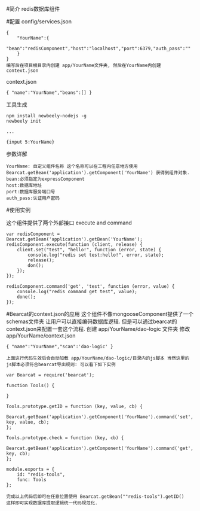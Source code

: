 #简介
    redis数据库组件

#配置
   config/services.json

    {
        "YourName":{
            "bean":"redisComponent","host":"localhost","port":6379,"auth_pass":""
        }
    }
    编写后在项目根目录内创建 app/YourName文件夹, 然后在YourName内创建 context.json
   
   context.json
   
    { "name":"YourName","beans":[] }
    
   工具生成
    
    npm install newbeely-nodejs -g
    newbeely init
    
    ...
    
    {input 5:YourName}
    
   参数详解
   
    YourName: 自定义组件名称 这个名称可以在工程内任意地方使用 Bearcat.getBean('application').getComponent('YourName') 获得到组件对象.
    bean:必须指定为expressComponent
    host:数据库地址
    port:数据库服务端口号
    auth_pass:认证用户密码
    
#使用实例

   这个组件提供了两个外部接口 execute and command
   
    var redisComponent = Bearcat.getBean('application').getBean('YourName');
    redisComponent.execute(function (client, release) {
        client.set("test", "hello!", function (error, state) {
            console.log("redis set test:hello!", error, state);
            release();
            don();
        });
    });
    
    redisComponent.command('get', 'test', function (error, value) {
        console.log("redis command get test", value);
        done();
    });

#Bearcat的context.json的应用
    这个组件不像mongooseComponent提供了一个schemas文件夹 让用户可以直接编码数据库逻辑. 但是可以通过bearcat的context.json来配置一套这个流程.
    创建 app/YourName/dao-logic 文件夹
    修改 app/YourName/context.json
    
    { "name":"YourName","scan":'dao-logic' }
    
    上面这行代码生效后会自动加载 app/YourName/dao-logic/目录内的js脚本 当然这里的js脚本必须符合bearcat导出规则: 可以看下如下实例
    
    var Bearcat = require('bearcat');
    
    function Tools() {
    
    }
    
    Tools.prototype.getID = function (key, value, cb) {
        Bearcat.getBean('application').getComponent('YourName').command('set', key, value, cb);
    };
    
    Tools.prototype.check = function (key, cb) {
        Bearcat.getBean('application').getComponent('YourName').command('get', key, cb);
    };
    
    module.exports = {
        id: "redis-tools",
        func: Tools
    };
    
    完成以上代码后即可在任意位置使用 Bearcat.getBean(""redis-tools").getID()
    这样即可实现数据库提取逻辑统一代码规范化.